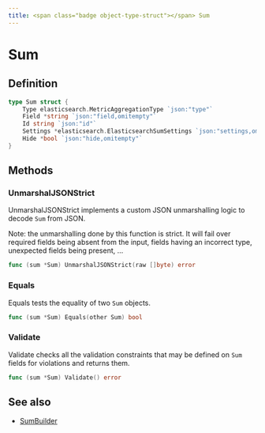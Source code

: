 ```yaml
---
title: <span class="badge object-type-struct"></span> Sum
---
```

# <span class="badge object-type-struct"></span> Sum

## Definition

```go
type Sum struct {
    Type elasticsearch.MetricAggregationType `json:"type"`
    Field *string `json:"field,omitempty"`
    Id string `json:"id"`
    Settings *elasticsearch.ElasticsearchSumSettings `json:"settings,omitempty"`
    Hide *bool `json:"hide,omitempty"`
}
```
## Methods

### <span class="badge object-method"></span> UnmarshalJSONStrict

UnmarshalJSONStrict implements a custom JSON unmarshalling logic to decode `Sum` from JSON.

Note: the unmarshalling done by this function is strict. It will fail over required fields being absent from the input, fields having an incorrect type, unexpected fields being present, …

```go
func (sum *Sum) UnmarshalJSONStrict(raw []byte) error
```

### <span class="badge object-method"></span> Equals

Equals tests the equality of two `Sum` objects.

```go
func (sum *Sum) Equals(other Sum) bool
```

### <span class="badge object-method"></span> Validate

Validate checks all the validation constraints that may be defined on `Sum` fields for violations and returns them.

```go
func (sum *Sum) Validate() error
```

## See also

 * <span class="badge builder"></span> [SumBuilder](./builder-SumBuilder.md)
